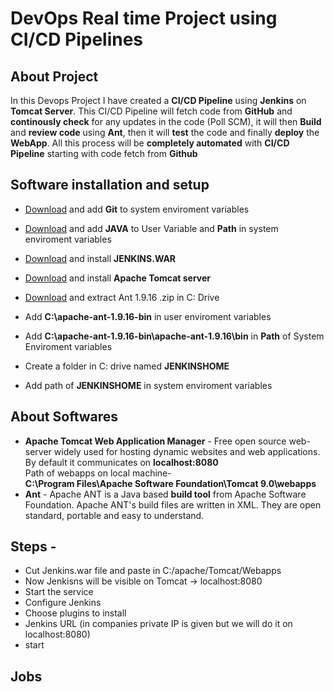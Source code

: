 # DevOps Real time Project using CI/CD Pipelines

## About Project
In this Devops Project I have created a **CI/CD Pipeline** using **Jenkins** on **Tomcat Server**. This CI/CD Pipeline will fetch code from **GitHub** and **continously check** for any updates in the code (Poll SCM), it will then **Build** and **review code** using **Ant**, then it will **test** the code and finally **deploy** the **WebApp**. All this process will be **completely automated** with **CI/CD Pipeline** starting with code fetch from **Github**


## Software installation and setup
- [Download](https://git-scm.com/downloads) and add **Git** to system enviroment variables
- [Download](https://www.oracle.com/java/technologies/downloads/) and add **JAVA** to User Variable and **Path** in system enviroment variables

- [Download](https://www.jenkins.io/download/) and install **JENKINS.WAR**

- [Download](https://dlcdn.apache.org/tomcat/tomcat-9/v9.0.65/bin/apache-tomcat-9.0.65.exe) and install **Apache Tomcat server** 

- [Download](https://ant.apache.org/bindownload.cgi) and extract Ant 1.9.16 .zip in C: Drive

- Add **C:\apache-ant-1.9.16-bin** in user enviroment variables 
- Add **C:\apache-ant-1.9.16-bin\apache-ant-1.9.16\bin** in **Path** of System Enviroment variables

- Create a folder in C: drive named **JENKINSHOME**
- Add path of **JENKINSHOME** in system enviroment variables


## About Softwares <br>
- **Apache Tomcat Web Application Manager** - Free open source web-server widely used for hosting dynamic websites and web applications. By default it communicates on **localhost:8080**<br>
Path of webapps on local machine- <br>
**C:\Program Files\Apache Software Foundation\Tomcat 9.0\webapps**<br>
- **Ant** - Apache ANT is a Java based **build tool** from Apache Software Foundation. Apache ANT's build files are written in XML. They are open standard, portable and easy to understand.


## Steps -
- Cut Jenkins.war file and paste in C:/apache/Tomcat/Webapps
- Now Jenkisns will be visible on Tomcat -> localhost:8080
- Start the service
- Configure Jenkins
- Choose plugins to install
- Jenkins URL (in companies private IP is given but we will do it on localhost:8080)
- start


## Jobs 



